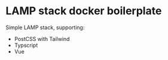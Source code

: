 # LAMP stack docker boilerplate

Simple LAMP stack, supporting:
- PostCSS with Tailwind
- Typscript
- Vue
